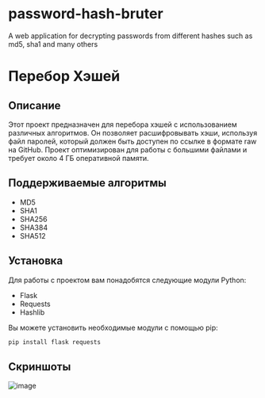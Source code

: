 # password-hash-bruter
A web application for decrypting passwords from different hashes such as md5, sha1 and many others

# Перебор Хэшей

## Описание

Этот проект предназначен для перебора хэшей с использованием различных алгоритмов. Он позволяет расшифровывать хэши, используя файл паролей, который должен быть доступен по ссылке в формате raw на GitHub. Проект оптимизирован для работы с большими файлами и требует около 4 ГБ оперативной памяти.

## Поддерживаемые алгоритмы

- MD5
- SHA1
- SHA256
- SHA384
- SHA512

## Установка

Для работы с проектом вам понадобятся следующие модули Python:

- Flask
- Requests
- Hashlib

Вы можете установить необходимые модули с помощью pip:

```bash
pip install flask requests
```

## Скриншоты

![image](https://github.com/user-attachments/assets/86ee896e-4812-469f-9785-806b13aba24e)

